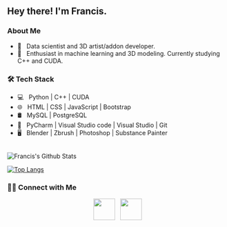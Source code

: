 <h2> Hey there! I'm Francis.</h2>

<h3> About Me </h3>

- 💼 &nbsp; Data scientist and 3D artist/addon developer.
- 🌱 &nbsp; Enthusiast in machine learning and 3D modeling. Currently studying C++ and CUDA.

<h3>🛠 Tech Stack</h3>

- 💻 &nbsp; Python | C++ | CUDA
- 🌐 &nbsp; HTML | CSS | JavaScript | Bootstrap 
- 🛢 &nbsp; MySQL | PostgreSQL
- 🔧 &nbsp; PyCharm | Visual Studio code | Visual Studio | Git
- 🖥 &nbsp; Blender | Zbrush | Photoshop | Substance Painter

<br>

<img align="center" src="https://github-readme-stats.vercel.app/api?username=francislabountyjr&include_all_commits=true&count_private=true&show_icons=true&line_height=20&title_color=7A7ADB&icon_color=2234AE&text_color=D3D3D3&bg_color=0,000000,130F40" alt="Francis's Github Stats">

</br>

[![Top Langs](https://github-readme-stats.vercel.app/api/top-langs/?username=francislabountyjr&layout=compact&text_color=daf7dc&bg_color=151515)](https://github.com/francislabountyjr/github-readme-stats)


<h3> 🤝🏻 Connect with Me </h3>

<p align="center">
&nbsp; <a href="https://www.linkedin.com/in/francis-labounty/" target="_blank" rel="noopener noreferrer"><img src="https://img.icons8.com/plasticine/100/000000/linkedin.png" width="50" /></a>
&nbsp; <a href="mailto:labounty3d@gmail.com" target="_blank" rel="noopener noreferrer"><img src="https://img.icons8.com/plasticine/100/000000/gmail.png"  width="50" /></a>
</p>
